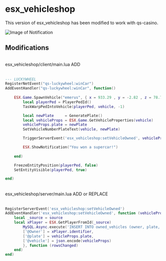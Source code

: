 # esx_vehicleshop
This version of esx_vehicleshop has been modified to work with qs-casino.

![Image of Notification](https://i.imgur.com/NUOA0Us.png)

## Modifications

######
esx_vehicleshop/client/main.lua
ADD
######
```lua
--- LUCKYWHEEL
RegisterNetEvent("qs-luckywheel:winCar")
AddEventHandler("qs-luckywheel:winCar", function() 
    
    ESX.Game.SpawnVehicle("emerus", { x = 933.29 , y = -2.82 , z = 78.76 }, 144.6, function (vehicle)
		local playerPed = PlayerPedId()
		TaskWarpPedIntoVehicle(playerPed, vehicle, -1)

        local newPlate     = GeneratePlate()
        local vehicleProps = ESX.Game.GetVehicleProperties(vehicle)
        vehicleProps.plate = newPlate
        SetVehicleNumberPlateText(vehicle, newPlate)

        TriggerServerEvent('esx_vehicleshop:setVehicleOwned', vehicleProps)

        ESX.ShowNotification("You won a supercar!")
    
	end)

    FreezeEntityPosition(playerPed, false)
    SetEntityVisible(playerPed, true)

end)
```

######
esx_vehicleshop/server/main.lua
ADD or REPLACE
######
```lua
RegisterServerEvent('esx_vehicleshop:setVehicleOwned')
AddEventHandler('esx_vehicleshop:setVehicleOwned', function (vehicleProps)
	local _source = source
	local xPlayer = ESX.GetPlayerFromId(_source)
		MySQL.Async.execute('INSERT INTO owned_vehicles (owner, plate, vehicle) VALUES (@Owner, @plate, @vehicle)',{
		['@Owner'] = xPlayer.identifier,
		['@plate'] = vehicleProps.plate,
		['@vehicle'] = json.encode(vehicleProps)
		}, function (rowsChanged)
	end)
end)
```

